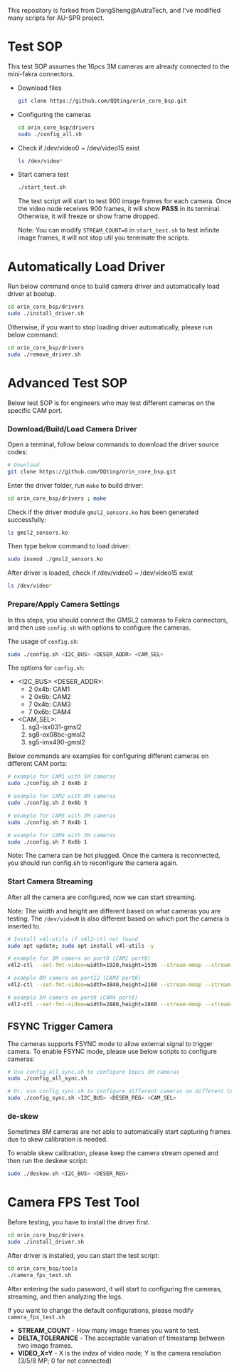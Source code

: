 This repository is forked from DongSheng@AutraTech, and I've modified many scripts for AU-SPR project.

# Test SOP

This test SOP assumes the 16pcs 3M cameras are already connected to the mini-fakra connectors.

-  Download files

    ```bash
    git clone https://github.com/QQting/orin_core_bsp.git
    ```

- Configuring the cameras

    ```bash
    cd orin_core_bsp/drivers
    sudo ./config_all.sh
    ```

- Check if /dev/video0 ~ /dev/video15 exist

    ```bash
    ls /dev/video* 
    ```

- Start camera test

    ```bash
    ./start_test.sh
    ```

    The test script will start to test 900 image frames for each camera. Once the video node receives 900 frames, it will show **PASS** in its terminal. Otherwise, it will freeze or show frame dropped.
    
    Note: You can modify `STREAM_COUNT=0` in `start_test.sh` to test infinite image frames, it will not stop util you terminate the scripts.

# Automatically Load Driver

Run below command once to build camera driver and automatically load driver at bootup.

```bash
cd orin_core_bsp/drivers
sudo ./install_driver.sh
```

Otherwise, if you want to stop loading driver automatically, please run below command:

```bash
cd orin_core_bsp/drivers
sudo ./remove_driver.sh
```

# Advanced Test SOP

Below test SOP is for engineers who may test different cameras on the specific CAM port.

### Download/Build/Load Camera Driver

Open a terminal, follow below commands to download the driver source codes:

```bash
# Download
git clone https://github.com/QQting/orin_core_bsp.git
```

Enter the driver folder, run `make` to build driver:

```bash
cd orin_core_bsp/drivers ; make
```

Check if the driver module `gmsl2_sensors.ko` has been generated successfully:

```bash
ls gmsl2_sensors.ko
```

Then type below command to load driver:

```bash
sudo insmod ./gmsl2_sensors.ko
```

After driver is loaded, check if /dev/video0 ~ /dev/video15 exist

```bash
ls /dev/video* 
```

### Prepare/Apply Camera Settings

In this steps, you should connect the GMSL2 cameras to Fakra connectors, and then use `config.sh` with options to configure the cameras.

The usage of `config.sh`:

```bash
sudo ./config.sh <I2C_BUS> <DESER_ADDR> <CAM_SEL>
```

The options for `config.sh`:

- <I2C_BUS> <DESER_ADDR>:
    - 2 0x4b: CAM1
    - 2 0x6b: CAM2
    - 7 0x4b: CAM3
    - 7 0x6b: CAM4
- <CAM_SEL>:
    1. sg3-isx031-gmsl2
    2. sg8-ox08bc-gmsl2
    3. sg5-imx490-gmsl2

Below commands are examples for configuring different cameras on different CAM ports:

```bash
# example for CAM1 with 5M cameras
sudo ./config.sh 2 0x4b 2

# example for CAM2 with 8M cameras
sudo ./config.sh 2 0x6b 3

# example for CAM3 with 3M cameras
sudo ./config.sh 7 0x4b 1

# example for CAM4 with 3M cameras
sudo ./config.sh 7 0x6b 1
```

Note: The camera can be hot plugged. Once the camera is reconnected, you should run config.sh to reconfigure the camera again.

### Start Camera Streaming

After all the camera are configured, now we can start streaming.

Note: The width and height are different based on what cameras you are testing. The `/dev/videoN` is also different based on which port the camera is inserted to.

```bash
# Install v4l-utils if v4l2-ctl not found
sudo apt update; sudo apt install v4l-utils -y

# example for 3M camera on port0 (CAM1 port0)
v4l2-ctl --set-fmt-video=width=1920,height=1536 --stream-mmap --stream-count=0 -d /dev/video0

# example 8M camera on port12 (CAM3 port0)
v4l2-ctl --set-fmt-video=width=3840,height=2160 --stream-mmap --stream-count=0 -d /dev/video8

# example 5M camera on port8 (CAM4 port0)
v4l2-ctl --set-fmt-video=width=2880,height=1860 --stream-mmap --stream-count=0 -d /dev/video12
```

## FSYNC Trigger Camera

The cameras supports FSYNC mode to allow external signal to trigger camera.
To enable FSYNC mode, please use below scripts to configure cameras:

```bash
# Use config_all_sync.sh to configure 16pcs 3M cameras
sudo ./config_all_sync.sh

# Or, use config_sync.sh to configure different cameras on different CAM ports
sudo ./config_sync.sh <I2C_BUS> <DESER_REG> <CAM_SEL>
```

### de-skew

Sometimes 8M cameras are not able to automatically start capturing frames due to skew calibration is needed. 

To enable skew calibration, please keep the camera stream opened and then run the deskew script:

```bash
sudo ./deskew.sh <I2C_BUS> <DESER_REG>
```

# Camera FPS Test Tool

Before testing, you have to install the driver first.

```bash
cd orin_core_bsp/drivers
sudo ./install_driver.sh
```

After driver is installed, you can start the test script:


```bash
cd orin_core_bsp/tools
./camera_fps_test.sh
```

After entering the sudo password, it will start to configuring the cameras, streaming, and then analyzing the logs.

If you want to change the default configurations, please modify `camera_fps_test.sh`

- **STREAM_COUNT** - How many image frames you want to test.
- **DELTA_TOLERANCE** - The acceptable variation of timestamp between two image frames.
- **VIDEO_X=Y** - X is the index of video node; Y is the camera resolution (3/5/8 MP; 0 for not connected)